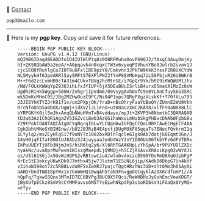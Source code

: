 📧 [Contact](mailto:pop3@mailo.com)

    pop3@mailo.com

---

🔑 Here is my **pgp key**. Copy and save it for future references.

        -----BEGIN PGP PUBLIC KEY BLOCK-----
        Version: GnuPG v1.4.12 (GNU/Linux)
        mQINBGIDaq4BEADDfoID4IUlWlPtq8z0O8RFMuhaOovP69QJ2/fAsgC4AuyDmjKy
        hI+ZKSRQbAW3a2eeA/+A0pqavk4n0cqxtTW3v6vyeqPIVhunYBe8Julrb2svov1J
        cjc1EO8fRutlgCo7I8T9uUFxlIBE9pzY0/Cmkvhn3JPkTW9KkK3hssFZR8UXCYdW
        NL5MyykHf63peARRl5ay5MFt57EXPlPNZ2fYnP88VMbHpq7iL50PbjuR26UBWKrB
        M++F6d2zcLvmHB9cTA31m4CUkvTBVg2hcMtnSE/i7GpQr9Yk/hRI9iKWQWUM1Jtv
        /Nd/FOLkKWWqYpZ93OJihLfxJYIUF+5jX5DEuBUuISrliB4urxD5maVA1MzZz0sW
        UgdRzRiHk5Wggp+56UH/ZvhgrjIpVdm6/O9VsygAvhOVfC9e0YLAnCfuy56G3SRC
        mk5DmKcMHnC0S/JBg2MZHwOuzC9FC/Ns94P1opc7QRgPXgzVLskKf+T70fXLu793
        J3JISYhKTYZJrK91f1v/cm2PXpjOK/fraD+nBcOhryFaaYUBoQY/ZUmnE2WU0Vkh
        RrcNfoOSb5a0bOX/UgWj+jdXV2iJLiFnO+ut08aUzXHC2KA98/xlfFY0aNBX8LlC
        bYRPGKfK0jlSmJhxAnqQbNWuHVmTvB4vddayx/mpJt+2KVP3h8NbmtbC3QARAQAB
        tDJwb3AzIChQR1Aga2V5IGZvciBwb3AzQG1haWxvLmNvbSkgPHBvcDNAbWFpbG8u
        Y29tPokCOAQTAQIAIgUCYgNqrgIbLwYLCQgHAwIGFQgCCQoLBBYCAwECHgECF4AA
        CgkQbhtMNoSYBIHEnw//bU2J0JRzB4E4pctjDUgMUkF8SqqaTs7ENecFQvkrmI1q
        1LYylq2/msZCyHlq517f9oNY7z1002bxRDlnTqcle6Igk0Ab7dotjkBIqmt3Gn/J
        14yH0jqF1Tat80OlUJ8AbzXJ4juyyaaJe4btWzY3nY1DOOUsO6TkbYFz6dFVTDRx
        IkPuUUEYTjUFb3HjmJnS/hiR6tq2y6/Xl6RhTGAAKHpLcYhSpA/br9PUYUDlZXQc
        hyakNc/uva0prMuPwvm1WIszgMaepdLjQ9NQj+h5CZjR1AvvXRAxiKpg02wWYdJi
        ez/U5l61SGjJx5UvWi9QPS2vRBtswCiuA/wlubvdoczcD590YDsRmQ8XqOJpbFgP
        NrEcStE3ekcyUKwKDk9J7mthx45jw7JlutmT1ESUNL6jip/KAdkD6DbpG7Un4kHf
        z3ihaW398ot72c5RB8LvduRFSvZwXRJ7pujcTQgtHRzhWz3GD+dht6Mm3h0SAyAi
        aAHDrbndTNOI8pYWx1x7GnWmHQ10wqAh5TaN3FnvgpDOCqyklAzDX8cdfumP1//A
        hQpFq/TqkwSSQnx3MTmID7EC6BVPgJBUC0X5FQci/ReWHBHoJyGohEmcVeaKDGT/
        jBy6UfpECkz8SmV9cCYMMFavvs6M5TYsELwhNkpdFp3s1oRI6sV4iFGaQx0YyMQ=
        =efyv
        -----END PGP PUBLIC KEY BLOCK-----
